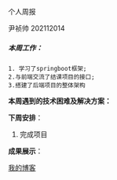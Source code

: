 个人周报

尹祯帅 202112014



##### **本周工作**：

	1. 学习了springboot框架;
	2.与前端交流了结课项目的接口;
	3.搭建了后端项目的整体架构

**本周遇到的技术困难及解决方案：**



**下周安排**：

1. 完成项目

**成果展示**：

[我的博客](http://yzs1.gitee.io/)



